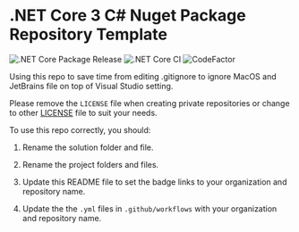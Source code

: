 # .NET Core 3 C# Nuget Package Repository Template 

![.NET Core Package Release](https://github.com/VerdantSparks/.NETCore3-NugetPackage-Template/workflows/.NET%20Core%20Package%20Release/badge.svg)
![.NET Core CI](https://github.com/VerdantSparks/.NETCore3-NugetPackage-Template/workflows/.NET%20Core%20CI/badge.svg)
![CodeFactor](https://www.codefactor.io/repository/github/VerdantSparks/.NETCore3-NugetPackage-Template/badge)

Using this repo to save time from editing .gitignore to ignore MacOS and JetBrains file on top of Visual Studio setting.

Please remove the `LICENSE` file when creating private repositories or change to other [LICENSE](https://choosealicense.com/) file to suit your needs.

To use this repo correctly, you should:

1. Rename the solution folder and file.

2. Rename the project folders and files.

3. Update this README file to set the badge links to your organization and repository name.

4. Update the the `.yml` files in `.github/workflows` with your organization and repository name.
